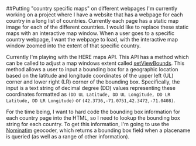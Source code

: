 ##Putting "country specific maps" on different webpages
I'm currently working on a project where I have a website that has a webpage for each country in a long list of countries.  Currently each page has a static map image for each of the different countries.  I would like to replace these static maps with an interactive map window.  When a user goes to a specific country webpage, I want the webpage to load, with the interactive map window zoomed into the extent of that specific country.

Currently I'm playing with the HERE maps API.  This API has a method which can be called to adjust a map windows extent called [setViewBounds](https://developer.here.com/api-explorer/maps-js/maps/map-using-view-bounds).  This method allows a user to input a bounding box for a geographic location based on the latitude and longitude coordinates of the upper left (UL) corner and lower right (LR) corner of the bounding box. Specifically, the input is a text string of decimal degree (DD) values representing these coordinates formatted as `(DD UL Latitude, DD UL Longitude, DD LR Latitude, DD LR Longitude)` or `(42.3736,-71.0751,42.3472,-71.0408)`.

For the time being, I want to hard code the bounding box information for each country page into the HTML, so I need to lookup the bounding box string for each country.  To get this information, I'm going to use the [Nominatim](http://wiki.openstreetmap.org/wiki/Nominatim) geocoder, which returns a bounding box field when a placename is queried (as well as a range of other information).
